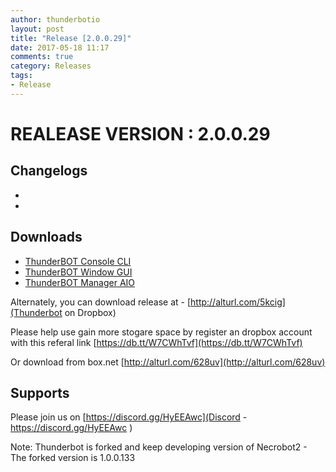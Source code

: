 ```yaml
---
author: thunderbotio
layout: post
title: "Release [2.0.0.29]"
date: 2017-05-18 11:17
comments: true
category: Releases
tags:
- Release
---
```


# REALEASE VERSION : 2.0.0.29

## Changelogs
- 
- 

## Downloads
- [ThunderBOT Console CLI](/releases/2.0.0.29/ThunderBOT.CLI.zip)
- [ThunderBOT Window GUI](/releases/2.0.0.29/ThunderBOT.Win.zip)
- [ThunderBOT Manager AIO](/releases/2.0.0.29/ThunderBOT.Manager.zip)

Alternately, you can download release at - [http://alturl.com/5kcig](Thunderbot on Dropbox)

Please help use gain more stogare space by register an dropbox account with this referal link [https://db.tt/W7CWhTvf](https://db.tt/W7CWhTvf)

Or download from box.net [http://alturl.com/628uv](http://alturl.com/628uv)

## Supports

Please join us on [https://discord.gg/HyEEAwc](Discord - https://discord.gg/HyEEAwc )

Note: Thunderbot is forked and keep developing version of Necrobot2 - The forked version is 1.0.0.133
